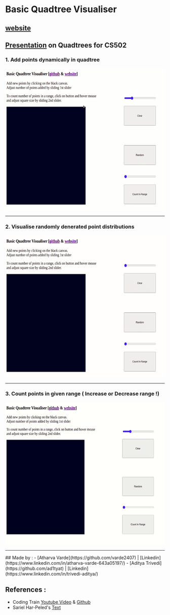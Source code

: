 # Basic Quadtree Visualiser 
## [website](https://quadtree.herokuapp.com/)
## [Presentation](https://github.com/ad1tyat/quadtree/Presentation.pdf) on Quadtrees for CS502

### 1. Add points dynamically in quadtree  
<img src="https://github.com/ad1tyat/quadtree/blob/master/videos/op1.gif" width="600" height="450" />  
<hr>  

### 2. Visualise randomly denerated point distributions  
<img src="https://github.com/ad1tyat/quadtree/blob/master/videos/op2.gif" width="600" height="450" />  
<hr>  

### 3. Count points in given range ( Increase or Decrease range !)  
<img src="https://github.com/ad1tyat/quadtree/blob/master/videos/op3.gif" width="600" height="450" />  
<hr>
## Made by :
- [Atharva Varde](https://github.com/varde2407) | [Linkedin](https://www.linkedin.com/in/atharva-varde-643a05197/) 
- [Aditya Trivedi](https://github.com/ad1tyat) | [Linkedin](https://www.linkedin.com/in/trivedi-aditya/) 


## References :
- Coding Train [Youtube Video](https://youtu.be/OJxEcs0w_kE) & [Github](https://github.com/CodingTrain/QuadTree/tree/main/examples/visualize_qtree)
- Sariel Har-Peled's [Text](http://citeseerx.ist.psu.edu/viewdoc/download?doi=10.1.1.110.9927&rep=rep1&type=pdf)

